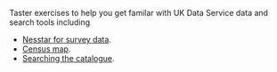 Taster exercises to help you get familar with UK Data Service data and search tools including

* [Nesstar for survey data](https://ukdataserviceopen.github.io/TasterExercises/Nesstar_exercise).
* [Census map](https://ukdataserviceopen.github.io/TasterExercises/Census_exercise). 
* [Searching the catalogue](https://ukdataserviceopen.github.io/TasterExercises/Catalogue).
